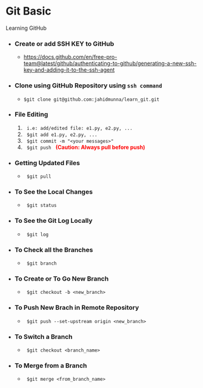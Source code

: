 # Git Basic

Learning GitHub

- ### Create or add SSH KEY to GitHub

  - https://docs.github.com/en/free-pro-team@latest/github/authenticating-to-github/generating-a-new-ssh-key-and-adding-it-to-the-ssh-agent

- ### Clone using GitHub Repository using `ssh command`

  - `$git clone git@github.com:jahidmunna/learn_git.git`

- ### File Editing
  1. &nbsp; `i.e: add/edited file: e1.py, e2.py, ...`
  2. &nbsp; `$git add e1.py, e2.py, ...`
  3. &nbsp; `$git commit -m "<your messages>" `
  4. &nbsp; `$git push` &nbsp; <b style='color:red'>(**Caution: Always pull before push**)</b>
- ### Getting Updated Files
  - &nbsp; `$git pull`
- ### To See the Local Changes
  - &nbsp; `$git status`
- ### To See the Git Log Locally
  - &nbsp; `$git log`
- ### To Check all the Branches
  - &nbsp; `$git branch`
- ### To Create or To Go New Branch
  - &nbsp; `$git checkout -b <new_branch>`
- ### To Push New Brach in Remote Repository
  - &nbsp; `$git push --set-upstream origin <new_branch>`
- ### To Switch a Branch
  - &nbsp; `$git checkout <branch_name>`
- ### To Merge from a Branch
  - &nbsp; `$git merge <from_branch_name>`

